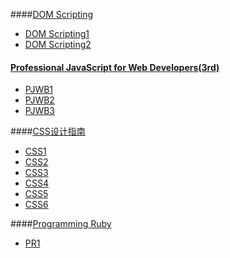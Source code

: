 ####[DOM Scripting](http://book.douban.com/subject/5436113/)
* [DOM Scripting1](https://github.com/frechei/BOOKNOTES/wiki/DOM-Scripting1)
* [DOM Scripting2](https://github.com/frechei/BOOKNOTES/wiki/DOM-Scripting2)

#### [Professional JavaScript for Web Developers(3rd)](http://book.douban.com/subject/10546125/)
* [PJWB1](https://github.com/frechei/BOOKNOTES/wiki/PJWB1)
* [PJWB2](https://github.com/frechei/BOOKNOTES/wiki/PJWB2)
* [PJWB3](https://github.com/frechei/BOOKNOTES/wiki/PJWB3)
 
####[CSS设计指南](https://book.douban.com/subject/23123255/)
* [CSS1](https://github.com/frechei/BOOKNOTES/wiki/css设计指南1)
* [CSS2](https://github.com/frechei/BOOKNOTES/wiki/css设计指南2)
* [CSS3](https://github.com/frechei/BOOKNOTES/wiki/css设计指南3)
* [CSS4](https://github.com/frechei/BOOKNOTES/wiki/css设计指南4)
* [CSS5](https://github.com/frechei/BOOKNOTES/wiki/css设计指南5)
* [CSS6](https://github.com/frechei/BOOKNOTES/wiki/css设计指南6)

####[Programming Ruby](http://book.douban.com/subject/24298521/)
* [PR1](https://github.com/frechei/BOOKNOTES/wiki/PR1)

